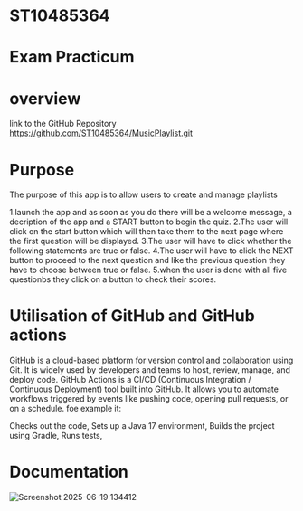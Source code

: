 # ST10485364
# Exam Practicum
# overview

link to the GitHub Repository
https://github.com/ST10485364/MusicPlaylist.git

# Purpose
The purpose of this app is to allow users to create and manage playlists

1.launch the app and as soon as you do there will be a welcome message, a decription of the app and a START button to begin the quiz.
2.The user will click on the start button which will then take them to the next page where the first question will be displayed.
3.The user will have to click whether the following statements are true or false.
4.The user will have to click the NEXT button to proceed to the next question and like the previous question they have to choose between true or false.
5.when the user is done with all five questionbs they click on a button to check their scores.

# Utilisation of GitHub and GitHub actions
GitHub is a cloud-based platform for version control and collaboration using Git. It is widely used by developers and teams to host, review, manage, and deploy code.
GitHub Actions is a CI/CD (Continuous Integration / Continuous Deployment) tool built into GitHub. It allows you to automate workflows triggered by events like pushing code, opening pull requests, or on a schedule.
foe example it:

Checks out the code,
Sets up a Java 17 environment,
Builds the project using Gradle,
Runs tests,

# Documentation
![Screenshot 2025-06-19 134412](https://github.com/user-attachments/assets/fe7200f0-a9eb-4382-80a5-e0e6413b1cb1)
